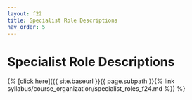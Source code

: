 ```yaml
---
layout: f22
title: Specialist Role Descriptions
nav_order: 5
---
```


# Specialist Role Descriptions

{% [click here]({{ site.baseurl }}{{ page.subpath }}{% link syllabus/course_organization/specialist_roles_f24.md %}) %}